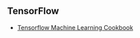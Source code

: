## TensorFlow

* [Tensorflow Machine Learning Cookbook](https://github.com/nfmcclure/tensorflow_cookbook)



